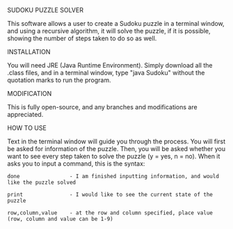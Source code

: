 SUDOKU PUZZLE SOLVER

This software allows a user to create a Sudoku puzzle in a terminal window, and using a recursive algorithm, 
it will solve the puzzle, if it is possible, showing the number of steps taken to do so as well.

INSTALLATION

You will need JRE (Java Runtime Environment). Simply download all the .class files, and in a terminal window,
type "java Sudoku" without the quotation marks to run the program.

MODIFICATION

This is fully open-source, and any branches and modifications are appreciated.

HOW TO USE

Text in the terminal window will guide you through the process. You will first be asked for information of the puzzle.
Then, you will be asked whether you want to see every step taken to solve the puzzle (y = yes, n = no). When it asks 
you to input a command, this is the syntax:

	done  			 	- I am finished inputting information, and would like the puzzle solved

	print 			 	- I would like to see the current state of the puzzle

	row,column,value 	- at the row and column specified, place value (row, column and value can be 1-9)
